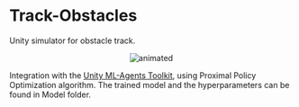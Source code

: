 # Track-Obstacles

Unity simulator for obstacle track.

<p align="center">
  <img src="Demo/Demo_Simulator.gif" alt="animated" />
</p>

Integration with the [Unity ML-Agents Toolkit](https://github.com/Unity-Technologies/ml-agents), using Proximal Policy Optimization algorithm. The trained model and the hyperparameters can be found in Model folder. 
